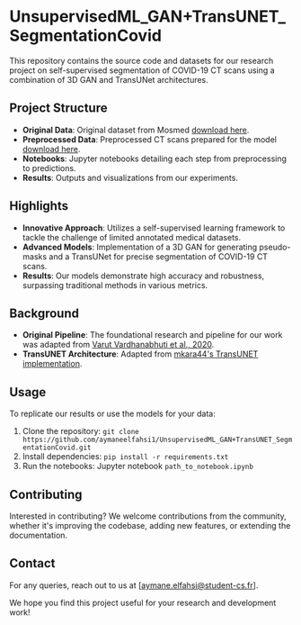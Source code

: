 
# UnsupervisedML_GAN+TransUNET_SegmentationCovid

This repository contains the source code and datasets for our research project on self-supervised segmentation of COVID-19 CT scans using a combination of 3D GAN and TransUNet architectures.

## Project Structure
- **Original Data**: Original dataset from Mosmed [download here](https://drive.google.com/drive/folders/1DAMKsbyvNFgIkUIRvVi6ls5nFo6hPmF2?usp=sharing).
- **Preprocessed Data**: Preprocessed CT scans prepared for the model [download here](https://drive.google.com/drive/folders/1uauGRuoG4i9wB87VK_aAFNwzfC8XwbZs?usp=sharing).
- **Notebooks**: Jupyter notebooks detailing each step from preprocessing to predictions.
- **Results**: Outputs and visualizations from our experiments.

## Highlights
- **Innovative Approach**: Utilizes a self-supervised learning framework to tackle the challenge of limited annotated medical datasets.
- **Advanced Models**: Implementation of a 3D GAN for generating pseudo-masks and a TransUNet for precise segmentation of COVID-19 CT scans.
- **Results**: Our models demonstrate high accuracy and robustness, surpassing traditional methods in various metrics.

## Background
- **Original Pipeline**: The foundational research and pipeline for our work was adapted from [Varut Vardhanabhuti et al., 2020](https://doi.org/10.1016/j.compbiomed.2022.106033).
- **TransUNET Architecture**: Adapted from [mkara44's TransUNET implementation](https://github.com/mkara44/transunet_pytorch).

## Usage
To replicate our results or use the models for your data:
1. Clone the repository: `git clone https://github.com/aymaneelfahsi1/UnsupervisedML_GAN+TransUNET_SegmentationCovid.git`
2. Install dependencies: `pip install -r requirements.txt`
3. Run the notebooks: Jupyter notebook `path_to_notebook.ipynb`

## Contributing
Interested in contributing? We welcome contributions from the community, whether it's improving the codebase, adding new features, or extending the documentation.

## Contact
For any queries, reach out to us at [aymane.elfahsi@student-cs.fr].

We hope you find this project useful for your research and development work!
